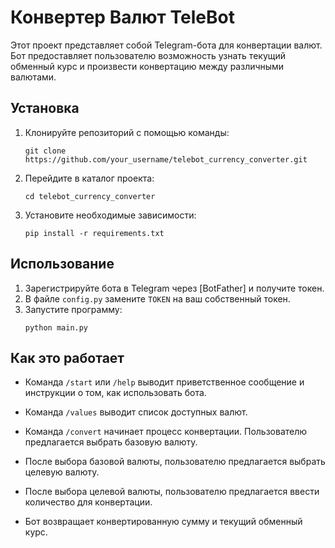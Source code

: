 # Конвертер Валют TeleBot

Этот проект представляет собой Telegram-бота для конвертации валют. Бот предоставляет пользователю возможность узнать текущий обменный курс и произвести конвертацию между различными валютами.

## Установка

1. Клонируйте репозиторий с помощью команды:
   ```
   git clone https://github.com/your_username/telebot_currency_converter.git
   ```
2. Перейдите в каталог проекта:
   ```
   cd telebot_currency_converter
   ```
3. Установите необходимые зависимости:
   ```
   pip install -r requirements.txt
   ```

## Использование

1. Зарегистрируйте бота в Telegram через [BotFather] и получите токен.
2. В файле `config.py` замените `TOKEN` на ваш собственный токен.
3. Запустите программу:
   ```
   python main.py
   ```

## Как это работает

- Команда `/start` или `/help` выводит приветственное сообщение и инструкции о том, как использовать бота.

- Команда `/values` выводит список доступных валют.

- Команда `/convert` начинает процесс конвертации. Пользователю предлагается выбрать базовую валюту.

- После выбора базовой валюты, пользователю предлагается выбрать целевую валюту.

- После выбора целевой валюты, пользователю предлагается ввести количество для конвертации.

- Бот возвращает конвертированную сумму и текущий обменный курс.
